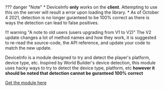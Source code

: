 ??? danger "Note"
    * DeviceInfo **only** works on the **client**. Attempting to use this on the server will result a error upon loading the library.
    * As of October 4 2021, detection is no longer guranteed to be 100% correct as there is ways the detection can lead to false positives.

!!! warning "A note to old users (users upgrading from V1 to V2)"
    The V2 update changes a lot of method names and how they work, it is suggested to re-read the source-code, the API reference, and update your code to match the new update.

DeviceInfo is a module designed to try and detect the player's platform, device type, etc. Inspired by World Builder's device detection, this module uses hacky ways to try to detect the device type, platform, etc __**however it should be noted that detection cannot be guranteed 100% correct**__

[Get the module here](https://github.com/RealEthanPlayzDev/Rblx-LibUsefulUtil/blob/master/LibUsefulUtility/LibDeviceInfo.lua)